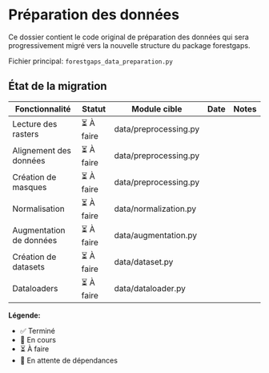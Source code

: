 # Préparation des données

Ce dossier contient le code original de préparation des données qui sera progressivement migré vers la nouvelle structure du package forestgaps.

Fichier principal: `forestgaps_data_preparation.py`

## État de la migration

| Fonctionnalité | Statut | Module cible | Date | Notes |
|----------------|--------|--------------|------|-------|
| Lecture des rasters | ⏳ À faire | data/preprocessing.py | | |
| Alignement des données | ⏳ À faire | data/preprocessing.py | | |
| Création de masques | ⏳ À faire | data/preprocessing.py | | |
| Normalisation | ⏳ À faire | data/normalization.py | | |
| Augmentation de données | ⏳ À faire | data/augmentation.py | | |
| Création de datasets | ⏳ À faire | data/dataset.py | | |
| Dataloaders | ⏳ À faire | data/dataloader.py | | |

**Légende:**
- ✅ Terminé
- 🔄 En cours
- ⏳ À faire
- 🔶 En attente de dépendances
